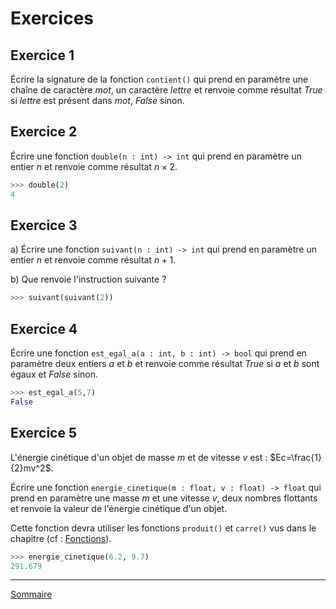 # Exercices

## Exercice 1

Écrire la signature de la fonction ``contient()`` qui prend en paramètre une chaîne de caractère $mot$, un caractère $lettre$ et renvoie comme résultat $True$ si $lettre$ est présent dans $mot$, $False$ sinon.

## Exercice 2

Écrire une fonction `double(n : int) -> int` qui prend en paramètre un entier $n$ et renvoie comme résultat $n \times 2$.

```python
>>> double(2)
4
```

## Exercice 3

a) Écrire une fonction `suivant(n : int) -> int` qui prend en paramètre un entier $n$ et renvoie comme résultat $n+1$.

b) Que renvoie l'instruction suivante ?

```python
>>> suivant(suivant(2))
```

## Exercice 4

Écrire une fonction `est_egal_a(a : int, b : int) -> bool` qui prend en paramètre deux entiers $a$ et $b$ et renvoie comme résultat $True$ si $a$ et $b$ sont égaux et $False$ sinon.

```python
>>> est_egal_a(5,7)
False
```

## Exercice 5

L'énergie cinétique d'un objet de masse $m$ et de vitesse $v$ est : $`Ec=\frac{1}{2}mv^2`$.

Écrire une fonction ``energie_cinetique(m : float, v : float) -> float`` qui prend en paramètre une masse $m$ et une vitesse $v$, deux nombres flottants et renvoie la valeur de l'énergie cinétique d'un objet.

Cette fonction devra utiliser les fonctions ``produit()`` et ``carre()`` vus dans le chapitre (cf : [Fonctions](./../Fonctions.md)).

```python
>>> energie_cinetique(6.2, 9.7)
291.679
```

_______________

[Sommaire](./../../../README.md)